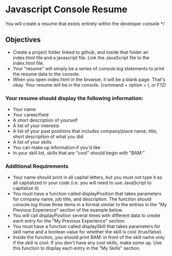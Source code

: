 # Javascript Console Resume
You will create a resume that exists entirely within the developer console */

## Objectives
- Create a project folder linked to github, and inside that folder an index.html file and a javascript file. Link the JavaScript file to the index.html file.
- Your "resume" will simply be a series of console.log statements to print the resume data to the console.
- When you open index.html in the browser, it will be a blank page. That's okay. Your resume will be in the console. (command + option + I, or F12)

### Your resume should display the following information:
- Your name
- Your career/field
- A short description of yourself
- A list of your interests
- A list of your past positions that includes company/place name, title, short description of what you did
- A list of your skills
- You can make up information if you'd like
- In your skill list, skills that are "cool" should begin with "BAM:"

### Additional Requirements
- Your name should print in all capital letters, but you must not type it as all capitalized in your code (i.e. you will need to use JavaScript to capitalize it)
- You must have a function called displayPosition that takes parameters for company name, job title, and description. The function should console.log those three items in a format similar to the entries in the "My Previous Experience" section of the example below. 
- You will call displayPosition several times with different data to create each entry for the "My Previous Experience" section.
- You must have a function called displaySkill that takes parameters for skill name and a boolean value for whether the skill is cool (true/false). 
- Inside the function, you should print BAM: in front of the skill name only if the skill is cool. If you don't have any cool skills, make some up. Use this function to display each entry in the "My Skills" section.